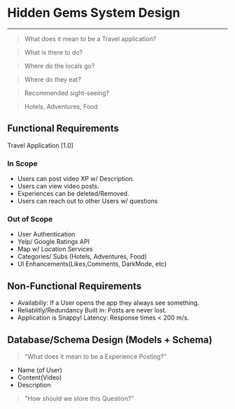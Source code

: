 # Hidden Gems System Design

---

> What does it mean to be a Travel application?

> What is there to do?

> Where do the locals go?

> Where do they eat?

> Recommended sight-seeing?

> Hotels, Adventures, Food

## Functional Requirements

Travel Application [1.0]

### In Scope

- Users can post video XP w/ Description.
- Users can view video posts.
- Experiences can be deleted/Removed.
- Users can reach out to other Users w/ questions

### Out of Scope

- User Authentication
- Yelp/ Google Ratings API
- Map w/ Location Services
- Categories/ Subs (Hotels, Adventures, Food)
- UI Enhancements(Likes,Comments, DarkMode, etc)

## Non-Functional Requirements

- Availabiliy: If a User opens the app they always see something.
- Reliablitly/Redundancy Built in: Posts are never lost.
- Application is Snappy! Latency: Response times < 200 m/s.

## Database/Schema Design (Models + Schema)

> "What does it mean to be a Experience Posting?"

- Name (of User)
- Content(Video)
- Description

> "How should we store this Question?"
